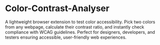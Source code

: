 # Color-Contrast-Analyser
A lightweight browser extension to test color accessibility. Pick two colors from any webpage, calculate their contrast ratio, and instantly check compliance with WCAG guidelines. Perfect for designers, developers, and testers ensuring accessible, user-friendly web experiences.
